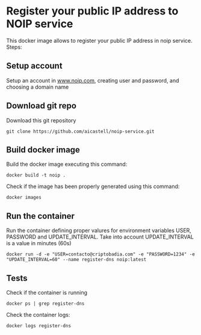 # Register your public IP address to NOIP service

This docker image allows to register your public IP address in noip service. Steps:

## Setup account

Setup an account in www.noip.com, creating user and password, and choosing a domain name

## Download git repo

Download this git repository

`git clone https://github.com/aicastell/noip-service.git`

## Build docker image

Build the docker image executing this command:

`docker build -t noip .`

Check if the image has been properly generated using this command:

`docker images`

## Run the container

Run the container defining proper valures for environment variables USER,
PASSWORD and UPDATE_INTERVAL. Take into account UPDATE_INTERVAL is a value in
minutes (60s)

`docker run -d -e "USER=contacto@criptobadia.com" -e "PASSWORD=1234" -e "UPDATE_INTERVAL=60" --name register-dns noip:latest`


## Tests

Check if the container is running

`docker ps | grep register-dns`

Check the container logs:

`docker logs register-dns`
